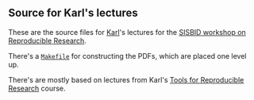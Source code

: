 ## Source for Karl's lectures

These are the source files for [Karl](http://kbroman.org)'s lectures
for the [SISBID workshop on Reproducible Research](https://www.biostat.washington.edu/suminst/sisbid2017/modules/BD1703).

There's a [`Makefile`](Makefile) for constructing the PDFs, which are
placed one level up.

There's are mostly based on lectures from Karl's
[Tools for Reproducible Research](http://kbroman.org/Tools4RR) course.
